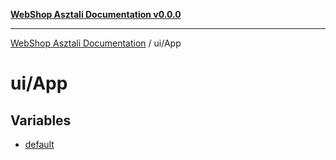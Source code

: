 [**WebShop Asztali Documentation v0.0.0**](../../README.md)

***

[WebShop Asztali Documentation](../../modules.md) / ui/App

# ui/App

## Variables

- [default](variables/default.md)
